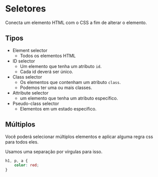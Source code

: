 # Seletores

Conecta um elemento HTML com o CSS a fim de alterar o elemento.

## Tipos

* Element selector
    - Todos os elementos HTML
* ID selector
    - Um elemento que tenha um atributo `id`.
    - Cada id deverá ser único.
* Class selector
    - Os elementos que contenham um atributo `class`.
    - Podemos ter uma ou mais classes.
* Attribute selector
    - um elemento que tenha um atributo específico.
* Pseudo-class selector
    - Elementos em um estado específico.


## Múltiplos

Você poderá selecionar múltiplos elementos e aplicar alguma regra css para todos eles.

Usamos uma separação por vírgulas para isso.

```CSS
h1, p, a {
    color: red;
}
```